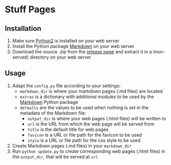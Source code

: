 Stuff Pages
===========


Installation
------------

1. Make sure [Python2][] is installed on your web server
2. Install the Python package [Markdown][markdown-python] on your web server
3. Download the source .zip from the [release page][] and extract it in a (non-served) directory on your web server


Usage
-----

1. Adapt the `config.py` file according to your settings:
    * `markdown_dir` is where your markdown pages (.md files) are located
    * `extras` is a dictionary with additional modules to be used by the [Markdown][markdown-python] Python package
    * `defaults` are the values to be used when nothing is set in the metadata of the Markdown file:
        * `output_dir` is where your web pages (.html files) will be written to
        * `url` is the URL from which the web page will be served from
        * `title` is the default title for web pages
        * `favicon` is a URL or file path for the favicon to be used
        * `style` is a URL or file path for the css style to be used
2. Create Markdown pages (.md files) in your `markdown_dir`
3. Run `python update.py` to create corresponding web pages (.html files) in the `output_dir`, that will be served at `url`


[StuffPages]: https://github.com/fladd/StuffPages/
[Markdown]: http://daringfireball.net/projects/markdown/
[Python2]: http://www.python.org
[markdown-python]: https://pythonhosted.org/Markdown/
[release page]: https://github.com/fladd/StuffPages/releases/latest
